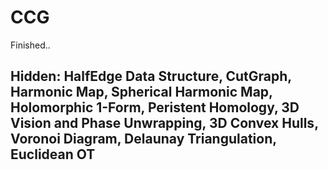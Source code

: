 # CCG
Finished.. 

## Hidden: HalfEdge Data Structure, CutGraph, Harmonic Map, Spherical Harmonic Map, Holomorphic 1-Form, Peristent Homology, 3D Vision and Phase Unwrapping, 3D Convex Hulls, Voronoi Diagram, Delaunay Triangulation, Euclidean OT
